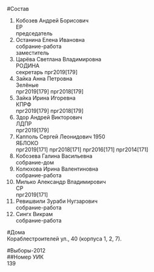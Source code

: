 #Состав  
1. Кобозев Андрей Борисович  
    ЕР  
    председатель  
2. Останина Елена Ивановна  
    собрание-работа  
    заместитель  
3. Царёва Светлана Владимировна  
    РОДИНА  
    секретарь прг2019[179]  
4. Зайка Анна Петровна  
    Зелёные  
    прг2019[179] прг2018[179]  
5. Зайка Ирина Игоревна  
    КПРФ  
    прг2019[179] прг2018[179]  
6. Здор Андрей Викторович  
    ЛДПР  
    прг2019[179]  
7. Капполь Сергей Леонидович 1950  
    ЯБЛОКО  
    прг2019[171] прг2018[171] прг2016[171] прг2014[171]  
8. Кобозева Галина Васильевна  
    собрание-дом  
9. Колюхова Ирина Валентиновна  
    собрание-работа  
10. Милько Александр Владимирович  
    СР  
    прг2019[171]  
11. Ревишвили Зураби Нугзарович  
    собрание-работа  
12. Сингх Викрам  
    собрание-работа  
  
#Дома  
Кораблестроителей ул.,   40 (корпуса 1, 2, 7).  
  
#Выборы-2012  
##Номер УИК  
139  
